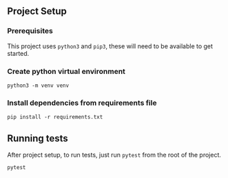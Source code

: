 ## Project Setup

### Prerequisites

This project uses `python3` and `pip3`, these will need to be available to get started.

### Create python virtual environment

```
python3 -m venv venv
```

### Install dependencies from requirements file

```
pip install -r requirements.txt
```

## Running tests

After project setup, to run tests, just run `pytest` from the root of the project.

```
pytest
```

